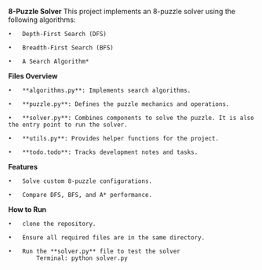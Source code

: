**8-Puzzle Solver**
This project implements an 8-puzzle solver using the following algorithms:

    •	Depth-First Search (DFS)
    
    •	Breadth-First Search (BFS)
    
    •	A Search Algorithm*

**Files Overview**

    •	**algorithms.py**: Implements search algorithms.
    
    •	**puzzle.py**: Defines the puzzle mechanics and operations.
    
    •	**solver.py**: Combines components to solve the puzzle. It is also the entry point to run the solver.
    
    •	**utils.py**: Provides helper functions for the project.
    
    •	**todo.todo**: Tracks development notes and tasks.

**Features**

    •	Solve custom 8-puzzle configurations.
    
    •	Compare DFS, BFS, and A* performance.

**How to Run**

    •	clone the repository.
    
    •	Ensure all required files are in the same directory.
    
    •	Run the **solver.py** file to test the solver
            Terminal: python solver.py 
